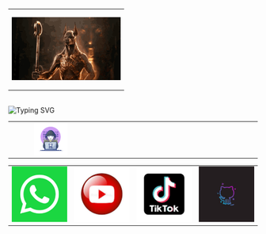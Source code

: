 <!DOCTYPE html>
<html><head><link rel="stylesheet" type="text/css" href="style.css"><meta charset="utf-8"><meta name="viewport" content="width=device-width, initial-scale=1"><title>present</title></head><body><div class="style1"><table width="80%" align="center"><tr><td><p align="center"><img class="img1" src="image1.gif"></p></td></tr></table><div class="style2"><br><div class="style3"><img src="http://readme-typing-svg.herokuapp.com?font=Delicious+Handrawn&pause=1000&color=black&width=300&lines=Loading...............;Hola+👋👋;soy+asistente+de+Andi;que+opinas+de+tu+experiencia+x+aqui;comentanos+aqui+en+nuestras+redes+sociales+👇👇👇;no+te+pierdas+de+nuestros+nuevos+contenidos😁;aunque+no+subo+mucho+contenido+jeje;visitanos+en+WhatsApp+para+socializar😉" alt="Typing SVG" /></div><table width="80%" align="center"><tr><td width="25%"><img align="right" width="60%" src="image1.webp"></td><td colspan="3" width="75%"></td></tr></table><table width="80%" align="center"><tr><td align="center" width="25%"><img class="style4" src="image1.png"></td><td align="center" width="25%"><img class="style4" src="image2.jfif"></td><td align="center" width="25%"><img class="style4" src="image3.png"></td><td align="center" width="25%"><img class="style4" src="image4.jfif"></td></tr></table></div><br></div></body></html>
